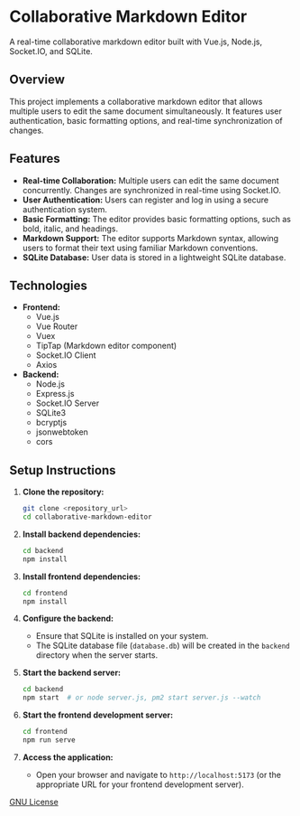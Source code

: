 # Collaborative Markdown Editor

A real-time collaborative markdown editor built with Vue.js, Node.js, Socket.IO, and SQLite.

## Overview

This project implements a collaborative markdown editor that allows multiple users to edit the same document simultaneously. It features user authentication, basic formatting options, and real-time synchronization of changes.

## Features

*   **Real-time Collaboration:** Multiple users can edit the same document concurrently. Changes are synchronized in real-time using Socket.IO.
*   **User Authentication:** Users can register and log in using a secure authentication system.
*   **Basic Formatting:** The editor provides basic formatting options, such as bold, italic, and headings.
*   **Markdown Support:** The editor supports Markdown syntax, allowing users to format their text using familiar Markdown conventions.
*   **SQLite Database:** User data is stored in a lightweight SQLite database.

## Technologies

*   **Frontend:**
    *   Vue.js
    *   Vue Router
    *   Vuex
    *   TipTap (Markdown editor component)
    *   Socket.IO Client
    *   Axios
*   **Backend:**
    *   Node.js
    *   Express.js
    *   Socket.IO Server
    *   SQLite3
    *   bcryptjs
    *   jsonwebtoken
    *   cors

## Setup Instructions

1.  **Clone the repository:**

    ```bash
    git clone <repository_url>
    cd collaborative-markdown-editor
    ```

2.  **Install backend dependencies:**

    ```bash
    cd backend
    npm install
    ```

3.  **Install frontend dependencies:**

    ```bash
    cd frontend
    npm install
    ```

4.  **Configure the backend:**

    *   Ensure that SQLite is installed on your system.
    *   The SQLite database file (`database.db`) will be created in the `backend` directory when the server starts.

5.  **Start the backend server:**

    ```bash
    cd backend
    npm start  # or node server.js, pm2 start server.js --watch
    ```

6.  **Start the frontend development server:**

    ```bash
    cd frontend
    npm run serve
    ```

7.  **Access the application:**

    *   Open your browser and navigate to `http://localhost:5173` (or the appropriate URL for your frontend development server).

[GNU License](LICENSE)
